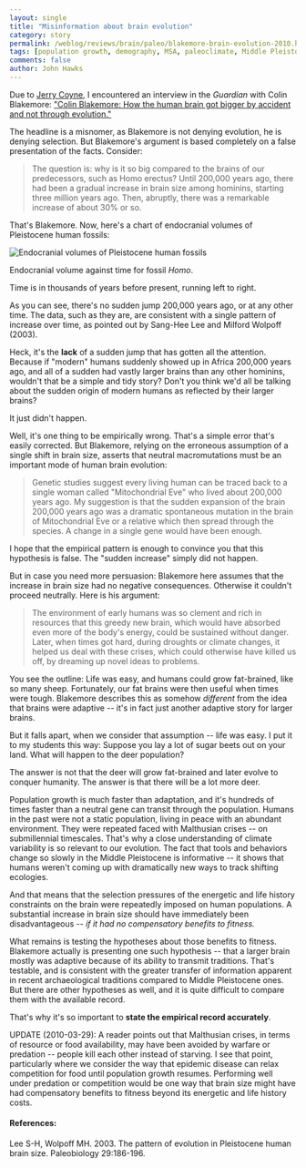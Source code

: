 ```yaml
---
layout: single 
title: "Misinformation about brain evolution" 
category: story
permalink: /weblog/reviews/brain/paleo/blakemore-brain-evolution-2010.html
tags: [population growth, demography, MSA, paleoclimate, Middle Pleistocene, brain] 
comments: false 
author: John Hawks 
---
```


Due to <a href="http://whyevolutionistrue.wordpress.com/2010/03/28/british-biologist-tells-fanciful-tales-about-brain-evolution/">Jerry Coyne</a>, I encountered an interview in the <i>Guardian</i> with Colin Blakemore: <a href="http://www.guardian.co.uk/technology/2010/mar/28/colin-blakemore-how-human-brains-got-bigger">"Colin Blakemore: How the human brain got bigger by accident and not through evolution."</a>

The headline is a misnomer, as Blakemore is not denying evolution, he is denying selection. But Blakemore's argument is based completely on a false presentation of the facts. Consider: 

<blockquote>The question is: why is it so big compared to the brains of our predecessors, such as Homo erectus? Until 200,000 years ago, there had been a gradual increase in brain size among hominins, starting three million years ago. Then, abruptly, there was a remarkable increase of about 30% or so.</blockquote>

That's Blakemore. Now, here's a chart of endocranial volumes of Pleistocene human fossils: 

<div class="middle-picture">
<img src="/graphics/pleistocene_brain_size.png" alt="Endocranial volumes of Pleistocene human fossils" >
<p class="caption">Endocranial volume against time for fossil <i>Homo</i>. </p>
<p class="caption">Time is in thousands of years before present, running left to right.</p>
</div>

As you can see, there's no sudden jump 200,000 years ago, or at any other time. The data, such as they are, are consistent with a single pattern of increase over time, as pointed out by Sang-Hee Lee and Milford Wolpoff (2003). 

Heck, it's the <b>lack</b> of a sudden jump that has gotten all the attention. Because if "modern" humans suddenly showed up in Africa 200,000 years ago, and all of a sudden had vastly larger brains than any other hominins, wouldn't that be a simple and tidy story? Don't you think we'd all be talking about the sudden origin of modern humans as reflected by their larger brains? 

It just didn't happen. 

Well, it's one thing to be empirically wrong. That's a simple error that's easily corrected. But Blakemore, relying on the erroneous assumption of a single shift in brain size, asserts that neutral macromutations must be an important mode of human brain evolution: 

<blockquote>Genetic studies suggest every living human can be traced back to a single woman called "Mitochondrial Eve" who lived about 200,000 years ago. My suggestion is that the sudden expansion of the brain 200,000 years ago was a dramatic spontaneous mutation in the brain of Mitochondrial Eve or a relative which then spread through the species. A change in a single gene would have been enough.</blockquote>

I hope that the empirical pattern is enough to convince you that this hypothesis is false. The "sudden increase" simply did not happen. 

But in case you need more persuasion: Blakemore here assumes that the increase in brain size had no negative consequences. Otherwise it couldn't proceed neutrally. Here is his argument: 

<blockquote>The environment of early humans was so clement and rich in resources that this greedy new brain, which would have absorbed even more of the body's energy, could be sustained without danger. Later, when times got hard, during droughts or climate changes, it helped us deal with these crises, which could otherwise have killed us off, by dreaming up novel ideas to problems.</blockquote>

You see the outline: Life was easy, and humans could grow fat-brained, like so many sheep. Fortunately, our fat brains were then useful when times were tough.  Blakemore describes this as somehow <i>different</i> from the idea that brains were adaptive -- it's in fact just another adaptive story for larger brains. 

But it falls apart, when we consider that assumption -- life was easy. I put it to my students this way: Suppose you lay a lot of sugar beets out on your land. What will happen to the deer population? 

The answer is not that the deer will grow fat-brained and later evolve to conquer humanity. The answer is that there will be a lot more deer. 

Population growth is much faster than adaptation, and it's hundreds of times faster than a neutral gene can transit through the population. Humans in the past were not a static population, living in peace with an abundant environment. They were repeated faced with Malthusian crises -- on submillennial timescales. That's why a close understanding of climate variability is so relevant to our evolution. The fact that tools and behaviors change so slowly in the Middle Pleistocene is informative -- it shows that humans weren't coming up with dramatically new ways to track shifting ecologies. 

And that means that the selection pressures of the energetic and life history constraints on the brain were repeatedly imposed on human populations.  A substantial increase in brain size should have immediately been disadvantageous -- <i>if it had no compensatory benefits to fitness.</i> 

What remains is testing the hypotheses about those benefits to fitness. Blakemore actually is presenting one such hypothesis -- that a larger brain mostly was adaptive because of its ability to transmit traditions. That's testable, and is consistent with the greater transfer of information apparent in recent archaeological traditions compared to Middle Pleistocene ones. But there are other hypotheses as well, and it is quite difficult to compare them with the available record. 

That's why it's so important to <b>state the empirical record accurately</b>. 

UPDATE (2010-03-29): A reader points out that Malthusian crises, in terms of resource or food availability, may have been avoided by warfare or predation -- people kill each other instead of starving. I see that point, particularly where we consider the way that epidemic disease can relax competition for food until population growth resumes. Performing well under predation or competition would be one way that brain size might have had compensatory benefits to fitness beyond its energetic and life history costs. 

<h4>References:</h4>

<p class="cite">Lee S-H, Wolpoff MH. 2003. The pattern of evolution in Pleistocene human brain size. Paleobiology 29:186-196. </p>

